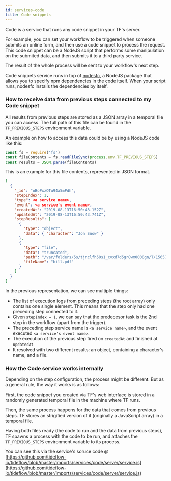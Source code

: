 ```yaml
---
id: services-code
title: Code snippets
---
```


Code is a service that runs any code snippet in your TF's server.

For example, you can set your workflow to be triggered when someone submits an
online form, and then use a code snippet to process the request. This code
snippet can be a NodeJS script that performs some manipulation on the submited
data, and then submits it to a third party service.

The result of the whole process will be sent to your workflow's next step.

<div class="notice notice-attention">
Code snippets service runs in top of <a href="https://www.npmjs.com/package/nodesfc" target="_blank">nodesfc</a>, a NodeJS package that
allows you to specify npm dependencies in the code itself. When your script runs, nodesfc installs the dependencies by itself.
</div>

### How to receive data from previous steps connected to my Code snippet

All results from previous steps are stored as a JSON array in a temporal file
you can access. The full path of this file can be found in the
`TF_PREVIOUS_STEPS` environment variable.

An example on how to access this data could be by using a NodeJS code like this:

```javascript
const fs = require('fs')
const fileContents = fs.readFileSync(process.env.TF_PREVIOUS_STEPS)
const results = JSON.parse(fileContents)
```

This is an example for this file contents, represented in JSON format.

```json
[
  {
    "_id": "oBoPxzQTu94a5mPdh",
    "stepIndex": 1,
    "type": <a service name>,
    "event": <a service's event name>,
    "createdAt": "2019-08-13T16:50:43.152Z",
    "updatedAt": "2019-08-13T16:50:43.741Z",
    "stepResults": [
      {
        "type": "object",
        "data": { "character": "Jon Snow" }
      },
      {
        "type": "file",
        "data": "truncated",
        "path": "/var/folders/5s/tjnclfh50s1_cvxd7d5gr8wm0000gn/T/1565715043767-bill.pdf",
        "fileName": "bill.pdf"
      }
    ]
  }
]
```

In the previous representation, we can see multiple things:

- The list of execution logs from preceding steps (the root array) only contains
one single element. This means that the step only had one preceding step connected
to it.
- Given `stepIndex = 1`, we can say that the predecesor task is the 2nd step in
the workflow (apart from the trigger).
- The preceding step service name is `<a service name>`, and the event executed
`<a service's event name>`.
- The execution of the previous step fired on `createdAt` and finished at `updatedAt`
- It resolved with two different results: an object, containing a character's name, and
a file.

### How the Code service works internally

Depending on the step configuration, the process might be different. But as a
general rule, the way it works is as follows:

First, the code snippet you created via TF's web interface is stored in a
randomly generated temporal file in the machine where TF runs.

Then, the same process happens for the data that comes from previous steps.
TF stores an strigified version of it (originally a JavaScript array) in a
temporal file.

Having both files ready (the code to run and the data from previous steps),
TF spawns a process with the code to be run, and attaches the
`TF_PREVIOUS_STEPS` environment variable to its process.

You can see this via the service's soruce code @ [https://github.com/tideflow-io/tideflow/blob/master/imports/services/code/server/service.js](https://github.com/tideflow-io/tideflow/blob/master/imports/services/code/server/service.js)
